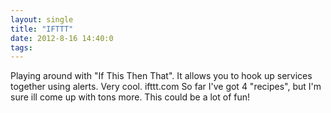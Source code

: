 ```yaml
---
layout: single
title: "IFTTT"
date: 2012-8-16 14:40:0
tags: 
---
```


Playing around with "If This Then That". It allows you to hook up services together using alerts. Very cool. ifttt.com So far I've got 4 "recipes", but I'm sure ill come up with tons more. This could be a lot of fun!
